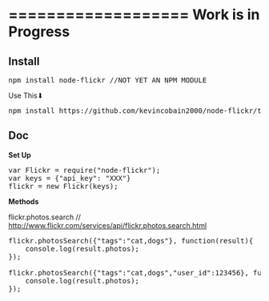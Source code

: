 ===================
Work is in Progress
===================

Install
-------

<pre>
npm install node-flickr //NOT YET AN NPM MODULE
</pre>

Use This⬇
<pre>
npm install https://github.com/kevincobain2000/node-flickr/tarball/master
</pre>

Doc
---

**Set Up**

<pre>
var Flickr = require("node-flickr");
var keys = {"api_key": "XXX"}
flickr = new Flickr(keys);
</pre>

**Methods**

flickr.photos.search
// http://www.flickr.com/services/api/flickr.photos.search.html

<pre>
flickr.photosSearch({"tags":"cat,dogs"}, function(result){
    console.log(result.photos);
});

flickr.photosSearch({"tags":"cat,dogs","user_id":123456}, function(result){
    console.log(result.photos);
});

</pre>





